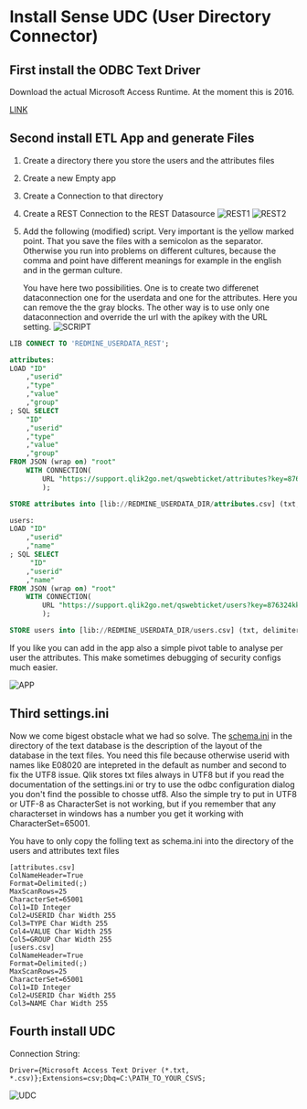# Install Sense UDC (User Directory Connector)

## First install the ODBC Text Driver

Download the actual Microsoft Access Runtime.
At the moment this is 2016.

[LINK](https://www.microsoft.com/de-DE/download/details.aspx?id=50040)

## Second install ETL App and generate Files

1. Create a directory there you store the users and the attributes files
2. Create a new Empty app
3. Create a Connection to that directory
4. Create a REST Connection to the REST Datasource
   ![REST1](images/screenshot_sense_udc_restconnection1.png)
   ![REST2](images/screenshot_sense_udc_restconnection2.png)
5. Add the following (modified) script.
   Very important is the yellow marked point. That you save the files
   with a semicolon as the separator. Otherwise you run into problems
   on different cultures, because the comma and point have different
   meanings for example in the english and in the german culture.
   
   You have here two possibilities. One is to create two differenet
   dataconnection one for the userdata and one for the attributes.
   Here you can remove the the gray blocks. The other way is to use
   only one dataconnection and override the url with the apikey with
   the URL setting.
   ![SCRIPT](images/screenshot_sense_udc_script.png)




```SQL
LIB CONNECT TO 'REDMINE_USERDATA_REST';

attributes:
LOAD "ID"
	,"userid"
	,"type"
    ,"value"
	,"group"
; SQL SELECT 
	"ID"
	,"userid"
	,"type"
	,"value"
	,"group"
FROM JSON (wrap on) "root"
	WITH CONNECTION(
    	URL "https://support.qlik2go.net/qswebticket/attributes?key=876324kkjhsadasdASD"
        );

STORE attributes into [lib://REDMINE_USERDATA_DIR/attributes.csv] (txt, delimiter is ';');

users:
LOAD "ID"
	,"userid"
	,"name"
; SQL SELECT 
	 "ID"
	,"userid"
	,"name"
FROM JSON (wrap on) "root"
	WITH CONNECTION(
    	URL "https://support.qlik2go.net/qswebticket/users?key=876324kkjhsadasdASD"
        );

STORE users into [lib://REDMINE_USERDATA_DIR/users.csv] (txt, delimiter is ';');

```

If you like you can add in the app also a simple pivot table to analyse per user
the attributes. This make sometimes debugging of security configs much easier.

 ![APP](images/screenshot_sense_udc_app.png)

## Third settings.ini

Now we come bigest obstacle what we had so solve.
The [schema.ini](https://msdn.microsoft.com/en-us/library/ms709353(v=vs.85).aspx) in the directory
of the text database is the description of the layout of the database in the text files.
You need this file because otherwise userid with names like E08020 are intepreted in
the default as number and second to fix the UTF8 issue. Qlik stores txt files always in
UTF8 but if you read the documentation of the settings.ini or try to use the odbc
configuration dialog you don't find the possible to chosse utf8. Also the simple try
to put in UTF8 or UTF-8 as CharacterSet is not working, but if you remember that any
characterset in windows has a number you get it working with CharacterSet=65001.

You have to only copy the folling text as schema.ini into the directory of the users and attributes text files

```
[attributes.csv]
ColNameHeader=True
Format=Delimited(;)
MaxScanRows=25
CharacterSet=65001
Col1=ID Integer
Col2=USERID Char Width 255
Col3=TYPE Char Width 255
Col4=VALUE Char Width 255
Col5=GROUP Char Width 255
[users.csv]
ColNameHeader=True
Format=Delimited(;)
MaxScanRows=25
CharacterSet=65001
Col1=ID Integer
Col2=USERID Char Width 255
Col3=NAME Char Width 255
```


## Fourth install UDC

Connection String:
```
Driver={Microsoft Access Text Driver (*.txt, *.csv)};Extensions=csv;Dbq=C:\PATH_TO_YOUR_CSVS;
```
![UDC](images/screenshot_sense_udc_connection.png)

